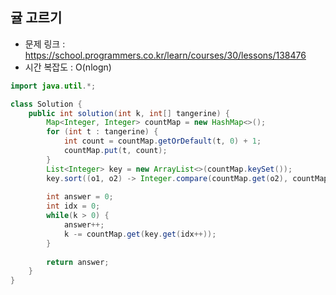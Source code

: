 ## 귤 고르기
* 문제 링크 : https://school.programmers.co.kr/learn/courses/30/lessons/138476
* 시간 복잡도 : O(nlogn)
```java
import java.util.*;

class Solution {
    public int solution(int k, int[] tangerine) {
        Map<Integer, Integer> countMap = new HashMap<>();
        for (int t : tangerine) {
            int count = countMap.getOrDefault(t, 0) + 1;
            countMap.put(t, count);
        }
        List<Integer> key = new ArrayList<>(countMap.keySet());
        key.sort((o1, o2) -> Integer.compare(countMap.get(o2), countMap.get(o1)));
        
        int answer = 0;
        int idx = 0;
        while(k > 0) {
            answer++;
            k -= countMap.get(key.get(idx++));
        }
        
        return answer;
    }
}
```
